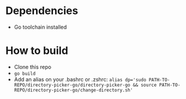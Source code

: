 
# Dependencies
- Go toolchain installed

# How to build
- Clone this repo
- `go build`
- Add an alias on your .bashrc or .zshrc: 
    `alias dp='sudo PATH-TO-REPO/directory-picker-go/directory-picker-go && source PATH-TO-REPO/directory-picker-go/change-directory.sh'`
